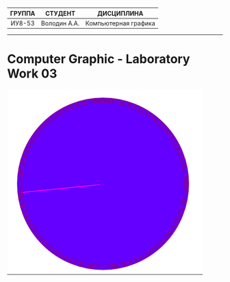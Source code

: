 | ГРУППА | СТУДЕНТ | ДИСЦИПЛИНА |
|:--------:|:----------:|:----------------------:|
| ИУ8-53 | Володин А.А. | Компьютерная графика |
____________________________________________________________________________________________________________________________________________________________________

Computer Graphic - Laboratory Work 03
=====================
![Результаты работы программы](https://github.com/scorpy2013/CG-lab03/blob/main/%D0%A1%D0%BD%D0%B8%D0%BC%D0%BE%D0%BA%20%D1%8D%D0%BA%D1%80%D0%B0%D0%BD%D0%B0%20%D0%BE%D1%82%202021-09-13%2000-40-29.png)
